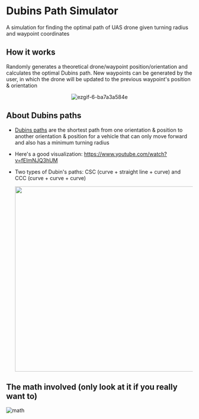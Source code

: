 # Dubins Path Simulator
A simulation for finding the optimal path of UAS drone given turning radius and waypoint coordinates  

## How it works
Randomly generates a theoretical drone/waypoint position/orientation and calculates the optimal Dubins path. New waypoints can be generated by the user, in which the drone will be updated to the previous waypoint's position & orientation

<div align="center" markdown="1">

![ezgif-6-ba7a3a584e](https://github.com/nuggetbucket54/dubins-path-sim/assets/55860775/492106b4-fb31-4a10-9ff8-3a9d4341afd7)

</div>

## About Dubins paths
- [Dubins paths](https://en.wikipedia.org/wiki/Dubins_path) are the shortest path from one orientation & position to another orientation & position for a vehicle that can only move forward and also has a minimum turning radius
- Here's a good visualization: https://www.youtube.com/watch?v=fEImNJQ3hUM 
- Two types of Dubin's paths: CSC (curve + straight line + curve) and CCC (curve + curve + curve)

  <div align="center" width="500">
    <img src="https://github.com/nuggetbucket54/dubins-path-sim/assets/55860775/8a815619-61e1-4907-a719-fdaa727f8dc8" width="500"/>
  </div>


## The math involved (only look at it if you really want to)
![math](https://github.com/nuggetbucket54/dubins-path-sim/assets/55860775/4179f301-8559-4ab7-ad4d-7a613d1ff790)

